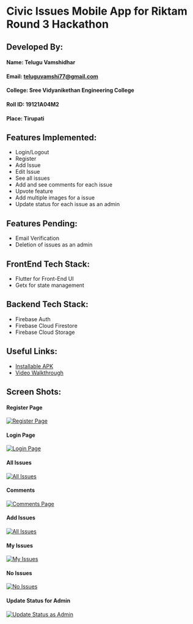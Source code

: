 # Civic Issues Mobile App for Riktam Round 3 Hackathon

## Developed By:

#### Name: Telugu Vamshidhar

#### Email: teluguvamshi77@gmail.com

#### College: Sree Vidyanikethan Engineering College

#### Roll ID: 19121A04M2

#### Place: Tirupati

## Features Implemented:

- Login/Logout
- Register
- Add Issue
- Edit Issue
- See all issues
- Add and see comments for each issue
- Upvote feature
- Add multiple images for a issue
- Update status for each issue as an admin

## Features Pending:

- Email Verification
- Deletion of issues as an admin

## FrontEnd Tech Stack:

- Flutter for Front-End UI
- Getx for state management

## Backend Tech Stack:

- Firebase Auth
- Firebase Cloud Firestore
- Firebase Cloud Storage

## Useful Links:

- [Installable APK](https://drive.google.com/file/d/1QiiTPfcWlHJhVhwlBC3Vd69r7W2NqBRI/view?usp=sharing)
- [Video Walkthrough](https://youtu.be/UB480UUsDMo)

## Screen Shots:

#### Register Page

[![Register Page](https://iili.io/Hf1awjR.md.jpg)](https://freeimage.host/i/Hf1awjR)

#### Login Page

[![Login Page](https://iili.io/Hf1a0CB.md.jpg)](https://freeimage.host/i/Hf1a0CB)

#### All Issues

[![All Issues](https://iili.io/Hf1aWva.md.jpg)](https://freeimage.host/i/Hf1aWva)

#### Comments

[![Comments Page](https://iili.io/Hf1aE41.md.jpg)](https://freeimage.host/i/Hf1aE41)

#### Add Issues

[![All Issues](https://iili.io/Hf1aM3F.md.jpg)](https://freeimage.host/i/Hf1aM3F)

#### My Issues

[![My Issues](https://iili.io/Hf1aXyJ.md.jpg)](https://freeimage.host/i/Hf1aXyJ)

#### No Issues

[![No Issues](https://iili.io/Hf1ajTv.md.jpg)](https://freeimage.host/i/Hf1ajTv)

#### Update Status for Admin

[![Update Status as Admin](https://iili.io/Hf1aeCN.md.jpg)](https://freeimage.host/i/Hf1aeCN)
